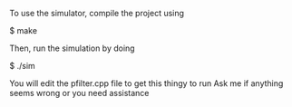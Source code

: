 To use the simulator, compile the project using

$ make

Then, run the simulation by doing

$ ./sim

You will edit the pfilter.cpp file to get this thingy to run
Ask me if anything seems wrong or you need assistance
